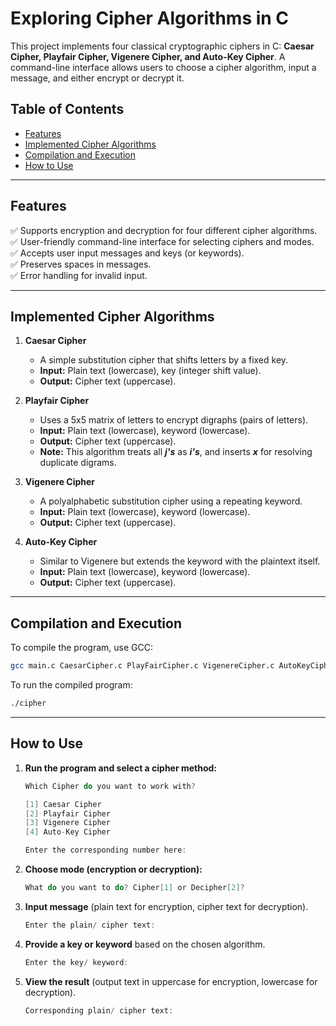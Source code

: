 # **Exploring Cipher Algorithms in C**

This project implements four classical cryptographic ciphers in C: **Caesar Cipher, Playfair Cipher, Vigenere Cipher, and Auto-Key Cipher**. A command-line interface allows users to choose a cipher algorithm, input a message, and either encrypt or decrypt it.


## **Table of Contents**
- [Features](#features)
- [Implemented Cipher Algorithms](#implemented-cipher-algorithms)
- [Compilation and Execution](#compilation-and-execution)
- [How to Use](#how-to-use)

---


## **Features**
✅ Supports encryption and decryption for four different cipher algorithms.  
✅ User-friendly command-line interface for selecting ciphers and modes.  
✅ Accepts user input messages and keys (or keywords).  
✅ Preserves spaces in messages.  
✅ Error handling for invalid input.  

---


## **Implemented Cipher Algorithms**
1. **Caesar Cipher**
   - A simple substitution cipher that shifts letters by a fixed key.
   - **Input:** Plain text (lowercase), key (integer shift value).
   - **Output:** Cipher text (uppercase).

2. **Playfair Cipher**
   - Uses a 5x5 matrix of letters to encrypt digraphs (pairs of letters).
   - **Input:** Plain text (lowercase), keyword (lowercase).
   - **Output:** Cipher text (uppercase).
   - **Note:** This algorithm treats all ***j's*** as ***i's***, and inserts ***x*** for resolving duplicate digrams.

3. **Vigenere Cipher**
   - A polyalphabetic substitution cipher using a repeating keyword.
   - **Input:** Plain text (lowercase), keyword (lowercase).
   - **Output:** Cipher text (uppercase).

4. **Auto-Key Cipher**
   - Similar to Vigenere but extends the keyword with the plaintext itself.
   - **Input:** Plain text (lowercase), keyword (lowercase).
   - **Output:** Cipher text (uppercase).

---


## **Compilation and Execution**
To compile the program, use GCC:

```sh
gcc main.c CaesarCipher.c PlayFairCipher.c VigenereCipher.c AutoKeyCipher.c errormssge.c -o cipher
```

To run the compiled program:

```sh
./cipher
```

---


## **How to Use**
1. **Run the program and select a cipher method:**

    ```csharp
    Which Cipher do you want to work with?

    [1] Caesar Cipher
    [2] Playfair Cipher
    [3] Vigenere Cipher
    [4] Auto-Key Cipher

    Enter the corresponding number here:
    ```

2. **Choose mode (encryption or decryption):**

    ```csharp
    What do you want to do? Cipher[1] or Decipher[2]?
    ```

3. **Input message** (plain text for encryption, cipher text for decryption).

    ```csharp
    Enter the plain/ cipher text:
    ```

4. **Provide a key or keyword** based on the chosen algorithm.

    ```csharp
    Enter the key/ keyword:
    ```

5. **View the result** (output text in uppercase for encryption, lowercase for decryption).
   
    ```csharp
    Corresponding plain/ cipher text:
    ```